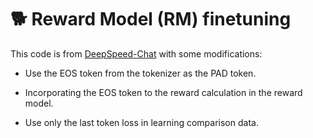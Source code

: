 # 🐕 Reward Model (RM) finetuning

This code is from [DeepSpeed-Chat](https://github.com/microsoft/DeepSpeedExamples/tree/master/applications/DeepSpeed-Chat/training/step2_reward_model_finetuning) with some modifications:

- Use the EOS token from the tokenizer as the PAD token.

- Incorporating the EOS token to the reward calculation in the reward model.

- Use only the last token loss in learning comparison data.